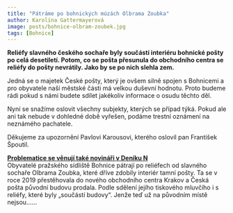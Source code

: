 ```yaml
---
title: "Pátráme po bohnických múzách Olbrama Zoubka"
author: Karolína Gattermayerová
image: posts/bohnice-olbram-zoubek.jpg
tags: [Bohnice]
---
```


**Reliéfy slavného českého sochaře byly součástí interiéru bohnické pošty po celá desetiletí. Potom, co se pošta přesunula do obchodního centra se reliéfy do pošty nevrátily. Jako by se po nich slehla zem.**

Jedná se o majetek České pošty, který je ovšem silně spojen s Bohnicemi a pro obyvatele naší městské části má velkou duševní hodnotu. Proto budeme rádi pokud s námi budete sdílet jakékoliv informace o osudu těchto děl.

Nyní se snažíme oslovit všechny subjekty, kterých se případ týká. Pokud ale ani tak nebude v dohledné době vyřešen, podáme trestní oznámení na neznámého pachatele.

Děkujeme za upozornění Pavlovi Karousovi, kterého oslovil pan František Špoutil.

<div class="inline-flex flex-col sm:flex-row space-y-8 sm:space-y-0 sm:space-x-8">
  <div class="inline-flex flex-col space-y-2">
    <span class="alert alert--black">
      <i class="alert__icon ico--pirati"></i>
      <span><b><a href="https://denikn.cz/1108219/posta-prodala-s-budovou-i-reliefy-od-sochare-zoubka-byly-jeji-soucasti-tvrdi-jenze-uz-nejsou/?fbclid=IwAR1qhALLAaVLGS6TCsqDCRf4ui1D4RxXMxnhdU6i_4Ti7P338rYDaDdRYeI">Problematice se věnují také novináři v Deníku N</a></b><br />Obyvatelé pražského sídliště Bohnice pátrají po reliéfech od slavného sochaře Olbrama Zoubka, které dříve zdobily interiér tamní pošty. Ta se v roce 2019 přestěhovala do nového obchodního centra Krakov a Česká pošta původní budovu prodala. Podle sdělení jejího tiskového mluvčího i s reliéfy, které byly „součástí budovy“. Jenže teď už na původním místě nejsou......  </span>
    </span>
  </div>
</div>